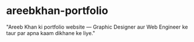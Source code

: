 # areebkhan-portfolio
"Areeb Khan ki portfolio website — Graphic Designer aur Web Engineer ke taur par apna kaam dikhane ke liye."

